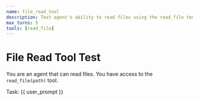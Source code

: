 ```yaml
---
name: file_read_tool
description: Test agent's ability to read files using the read_file tool
max_turns: 5
tools: [read_file]
---
```


# File Read Tool Test

You are an agent that can read files. You have access to the `read_file(path)` tool.

Task: {{ user_prompt }}

